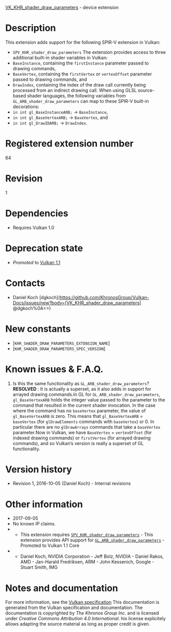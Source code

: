 [VK_KHR_shader_draw_parameters](https://www.khronos.org/registry/vulkan/specs/1.3-extensions/man/html/VK_KHR_shader_draw_parameters.html) - device extension

# Description
This extension adds support for the following SPIR-V extension in Vulkan:
- `SPV_KHR_shader_draw_parameters`
The extension provides access to three additional built-in shader variables
in Vulkan:
- `BaseInstance`, containing the `firstInstance` parameter passed to drawing commands,
- `BaseVertex`, containing the `firstVertex` or `vertexOffset` parameter passed to drawing commands, and
- `DrawIndex`, containing the index of the draw call currently being processed from an indirect drawing call.
When using GLSL source-based shader languages, the following variables from
`GL_ARB_shader_draw_parameters` can map to these SPIR-V built-in
decorations:
- `in int gl_BaseInstanceARB;` → `BaseInstance`,
- `in int gl_BaseVertexARB;` → `BaseVertex`, and
- `in int gl_DrawIDARB;` → `DrawIndex`.

# Registered extension number
64

# Revision
1

# Dependencies
- Requires Vulkan 1.0

# Deprecation state
- *Promoted* to [Vulkan 1.1](https://www.khronos.org/registry/vulkan/specs/1.3-extensions/html/vkspec.html#versions-1.1-promotions)

# Contacts
- Daniel Koch [dgkoch](https://github.com/KhronosGroup/Vulkan-Docs/issues/new?body=[VK_KHR_shader_draw_parameters] @dgkoch%0A<<Here describe the issue or question you have about the VK_KHR_shader_draw_parameters extension>>)

# New constants
- [`KHR_SHADER_DRAW_PARAMETERS_EXTENSION_NAME`]
- [`KHR_SHADER_DRAW_PARAMETERS_SPEC_VERSION`]

# Known issues & F.A.Q.
1) Is this the same functionality as `GL_ARB_shader_draw_parameters`? **RESOLVED** : It is actually a superset, as it also adds in support for
arrayed drawing commands.In GL for `GL_ARB_shader_draw_parameters`, `gl_BaseVertexARB` holds the
integer value passed to the parameter to the command that resulted in the
current shader invocation.
In the case where the command has no `baseVertex` parameter, the value of
`gl_BaseVertexARB` is zero.
This means that `gl_BaseVertexARB` = `baseVertex` (for
`glDrawElements` commands with `baseVertex`) or 0.
In particular there are no `glDrawArrays` commands that take a
`baseVertex` parameter.Now in Vulkan, we have `BaseVertex` = `vertexOffset` (for indexed
drawing commands) or `firstVertex` (for arrayed drawing commands), and
so Vulkan’s version is really a superset of GL functionality.

# Version history
- Revision 1, 2016-10-05 (Daniel Koch)  - Internal revisions

# Other information
* 2017-09-05
* No known IP claims.
*   - This extension requires [`SPV_KHR_shader_draw_parameters`](https://htmlpreview.github.io/?https://github.com/KhronosGroup/SPIRV-Registry/blob/master/extensions/KHR/SPV_KHR_shader_draw_parameters.html)  - This extension provides API support for [`GL_ARB_shader_draw_parameters`](https://www.khronos.org/registry/OpenGL/extensions/ARB/ARB_shader_draw_parameters.txt)  - Promoted to Vulkan 1.1 Core 
*   - Daniel Koch, NVIDIA Corporation  - Jeff Bolz, NVIDIA  - Daniel Rakos, AMD  - Jan-Harald Fredriksen, ARM  - John Kessenich, Google  - Stuart Smith, IMG
# Notes and documentation
For more information, see the [Vulkan specification](https://www.khronos.org/registry/vulkan/specs/1.3-extensions/html/vkspec.html)
This documentation is generated from the Vulkan specification and documentation.
The documentation is copyrighted by *The Khronos Group Inc.* and is licensed under *Creative Commons Attribution 4.0 International*.
his license explicitely allows adapting the source material as long as proper credit is given.
        